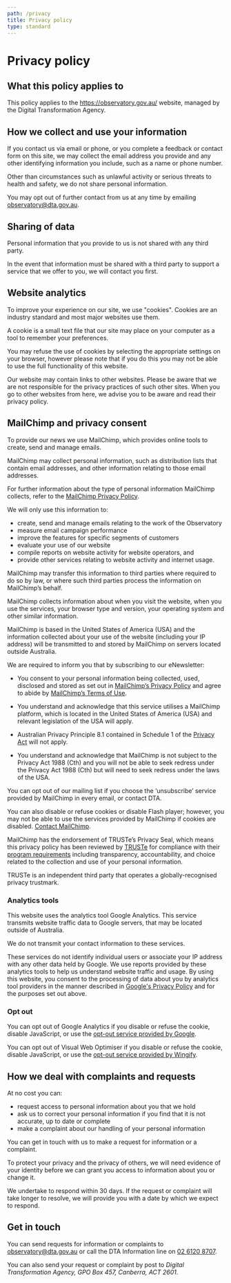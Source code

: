 ```yaml
---
path: /privacy
title: Privacy policy
type: standard
---
```


# Privacy policy

## What this policy applies to

This policy applies to the https://observatory.gov.au/ website, managed by the Digital Transformation Agency.

## How we collect and use your information

If you contact us via email or phone, or you complete a feedback or contact form on this site, we may collect the email address you provide and any other identifying information you include, such as a name or phone number.

Other than circumstances such as unlawful activity or serious threats to health and safety, we do not share personal information.

You may opt out of further contact from us at any time by emailing observatory@dta.gov.au.

## Sharing of data

Personal information that you provide to us is not shared with any third party.

In the event that information must be shared with a third party to support a service that we offer to you, we will contact you first.

## Website analytics

To improve your experience on our site, we use "cookies". Cookies are an industry standard and most major websites use them.

A cookie is a small text file that our site may place on your computer as a tool to remember your preferences.

You may refuse the use of cookies by selecting the appropriate settings on your browser, however please note that if you do this you may not be able to use the full functionality of this website.

Our website may contain links to other websites. Please be aware that we are not responsible for the privacy practices of such other sites. When you go to other websites from here, we advise you to be aware and read their privacy policy.

## MailChimp and privacy consent

To provide our news we use MailChimp, which provides online tools to create, send and manage emails.

MailChimp may collect personal information, such as distribution lists that contain email addresses, and other information relating to those email addresses.

For further information about the type of personal information MailChimp collects, refer to the  [MailChimp Privacy Policy](http://mailchimp.com/legal/privacy/).

We will only use this information to:
-   create, send and manage emails relating to the work of the Observatory
-   measure email campaign performance
-   improve the features for specific segments of customers
-   evaluate your use of our website
-   compile reports on website activity for website operators, and
-   provide other services relating to website activity and internet usage.

MailChimp may transfer this information to third parties where required to do so by law, or where such third parties process the information on MailChimp’s behalf.

MailChimp collects information about when you visit the website, when you use the services, your browser type and version, your operating system and other similar information.

MailChimp is based in the United States of America (USA) and the information collected about your use of the website (including your IP address) will be transmitted to and stored by MailChimp on servers located outside Australia.

We are required to inform you that by subscribing to our eNewsletter:

-   You consent to your personal information being collected, used, disclosed and stored as set out in  [MailChimp’s Privacy Policy](http://mailchimp.com/legal/privacy/)  and agree to abide by  [MailChimp’s Terms of Use](http://mailchimp.com/legal/terms/).
    
-   You understand and acknowledge that this service utilises a MailChimp platform, which is located in the United States of America (USA) and relevant legislation of the USA will apply.
    
-   Australian Privacy Principle 8.1 contained in Schedule 1 of the  [Privacy Act](http://mailchimp.com/legal/terms/)  will not apply.
    
-   You understand and acknowledge that MailChimp is not subject to the Privacy Act 1988 (Cth) and you will not be able to seek redress under the Privacy Act 1988 (Cth) but will need to seek redress under the laws of the USA.
    

You can opt out of our mailing list if you choose the ‘unsubscribe’ service provided by MailChimp in every email, or contact DTA.

You can also disable or refuse cookies or disable Flash player; however, you may not be able to use the services provided by MailChimp if cookies are disabled.  [Contact MailChimp](http://mailchimp.com/contact/).

MailChimp has the endorsement of TRUSTe’s Privacy Seal, which means this privacy policy has been reviewed by  [TRUSTe](https://www.truste.com/)  for compliance with their  [program requirements](https://www.truste.com/privacy-certification-standards/)  including transparency, accountability, and choice related to the collection and use of your personal information.

TRUSTe is an independent third party that operates a globally-recognised privacy trustmark.

### Analytics tools

This website uses the analytics tool Google Analytics. This service transmits website traffic data to Google servers, that may be located outside of Australia.

We do not transmit your contact information to these services.

These services do not identify individual users or associate your IP address with any other data held by Google. We use reports provided by these analytics tools to help us understand website traffic and usage. By using this website, you consent to the processing of data about you by analytics tool providers in the manner described in [Google's Privacy Policy](http://www.google.com/policies/privacy/) and for the purposes set out above.

### Opt out

You can opt out of Google Analytics if you disable or refuse the cookie, disable JavaScript, or use the [opt-out service provided by Google](https://tools.google.com/dlpage/gaoptout).

You can opt out of Visual Web Optimiser if you disable or refuse the cookie, disable JavaScript, or use the [opt-out service provided by Wingify](https://data.gov.au/?vwo_opt_out=1).

## How we deal with complaints and requests

At no cost you can:

- request access to personal information about you that we hold
- ask us to correct your personal information if you find that it is not accurate, up to date or complete
- make a complaint about our handling of your personal information

You can get in touch with us to make a request for information or a complaint.

To protect your privacy and the privacy of others, we will need evidence of your identity before we can grant you access to information about you or change it.

We undertake to respond within 30 days. If the request or complaint will take longer to resolve, we will provide you with a date by which we expect to respond.

## Get in touch

You can send requests for information or complaints to observatory@dta.gov.au or call the DTA Information line on [02 6120 8707](tel:0261208707).

You can also send your request or complaint by post to _Digital Transformation Agency, GPO Box 457, Canberra, ACT 2601_.
